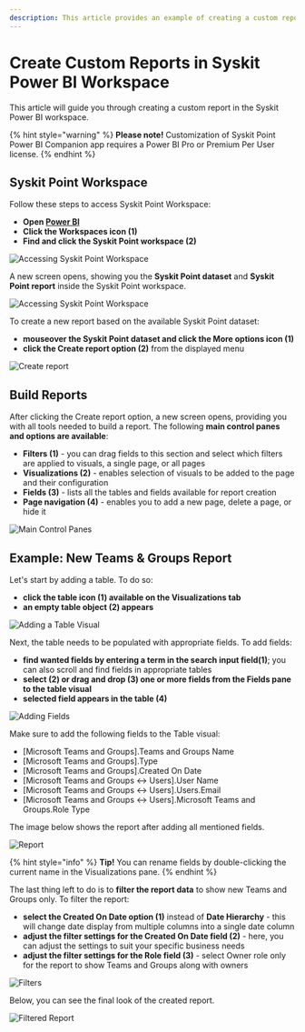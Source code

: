 ```yaml
---
description: This article provides an example of creating a custom report in the Syskit Power BI workspace.
---
```


# Create Custom Reports in Syskit Power BI Workspace

This article will guide you through creating a custom report in the Syskit Power BI workspace.

{% hint style="warning" %}
**Please note!**
Customization of Syskit Point Power BI Companion app requires a Power BI Pro or Premium Per User license.
{% endhint %}

## Syskit Point Workspace

Follow these steps to access Syskit Point Workspace:
* **Open [Power BI](https://app.powerbi.com/)**
* **Click the Workspaces icon (1)**
* **Find and click the Syskit Point workspace (2)**

![Accessing Syskit Point Workspace](../.gitbook/assets/create-custom-reports_access-workspace.png)

A new screen opens, showing you the **Syskit Point dataset** and **Syskit Point report** inside the Syskit Point workspace.

![Accessing Syskit Point Workspace](../.gitbook/assets/create-custom-reports_syskit-point-workspace.png)

To create a new report based on the available Syskit Point dataset:
* **mouseover the Syskit Point dataset and click the More options icon (1)**
* **click the Create report option (2)** from the displayed menu

![Create report](../.gitbook/assets/create-custom-reports_create-report.png)

## Build Reports

After clicking the Create report option, a new screen opens, providing you with all tools needed to build a report. 
The following **main control panes and options are available**:
* **Filters (1)** - you can drag fields to this section and select which filters are applied to visuals, a single page, or all pages
* **Visualizations (2)** - enables selection of visuals to be added to the page and their configuration
* **Fields (3)** - lists all the tables and fields available for report creation
* **Page navigation (4)** - enables you to add a new page, delete a page, or hide it

![Main Control Panes](../.gitbook/assets/create-custom-reports_control-panes.png)
## Example: New Teams & Groups Report

Let's start by adding a table. To do so:
* **click the table icon (1) available on the Visualizations tab**
* **an empty table object (2) appears**

![Adding a Table Visual](../.gitbook/assets/create-custom-reports_table.png)

Next, the table needs to be populated with appropriate fields. To add fields:
* **find wanted fields by entering a term in the search input field(1)**; you can also scroll and find fields in appropriate tables
* **select (2) or drag and drop (3) one or more fields from the Fields pane to the table visual**
* **selected field appears in the table (4)**

![Adding Fields](../.gitbook/assets/create-custom-reports_fields.png)

Make sure to add the following fields to the Table visual:
* \[Microsoft Teams and Groups\].Teams and Groups Name 
* \[Microsoft Teams and Groups\].Type 
* \[Microsoft Teams and Groups\].Created On Date 
* \[Microsoft Teams and Groups <-> Users\].User Name 
* \[Microsoft Teams and Groups <-> Users\].Users.Email 
* \[Microsoft Teams and Groups <-> Users\].Microsoft Teams and Groups.Role Type 

The image below shows the report after adding all mentioned fields.

![Report](../.gitbook/assets/create-custom-reports_report.png)

{% hint style="info" %}
**Tip!**
You can rename fields by double-clicking the current name in the Visualizations pane.
{% endhint %}

The last thing left to do is to **filter the report data** to show new Teams and Groups only.
To filter the report:
* **select the Created On Date option (1)** instead of **Date Hierarchy** - this will change date display from multiple columns into a single date column 
* **adjust the filter settings for the Created On Date field (2)** - here, you can adjust the settings to suit your specific business needs
* **adjust the filter settings for the Role field (3)** - select Owner role only for the report to show Teams and Groups along with owners

![Filters](../.gitbook/assets/create-custom-reports_filtered-report.png)

Below, you can see the final look of the created report.

![Filtered Report](../.gitbook/assets/create-custom-reports_final-report.png)